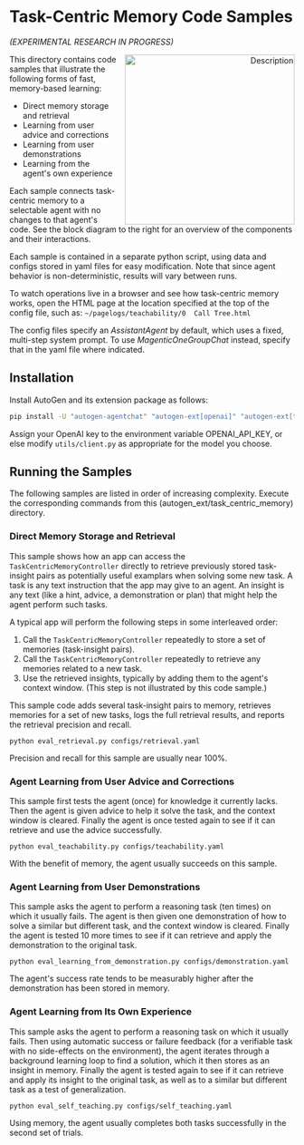 # Task-Centric Memory Code Samples
_(EXPERIMENTAL RESEARCH IN PROGRESS)_

<p align="right">
  <img src="../../packages/autogen-ext/imgs/task_centric_memory.png" alt="Description" width="300" align="right" style="margin-left: 10px;">
</p>

This directory contains code samples that illustrate the following forms of fast, memory-based learning:
* Direct memory storage and retrieval
* Learning from user advice and corrections
* Learning from user demonstrations
* Learning from the agent's own experience

Each sample connects task-centric memory to a selectable agent with no changes to that agent's code.
See the block diagram to the right for an overview of the components and their interactions.

Each sample is contained in a separate python script, using data and configs stored in yaml files for easy modification.
Note that since agent behavior is non-deterministic, results will vary between runs.

To watch operations live in a browser and see how task-centric memory works,
open the HTML page at the location specified at the top of the config file,
such as: `~/pagelogs/teachability/0  Call Tree.html`

The config files specify an _AssistantAgent_ by default, which uses a fixed, multi-step system prompt.
To use _MagenticOneGroupChat_ instead, specify that in the yaml file where indicated.


## Installation

Install AutoGen and its extension package as follows:

```bash
pip install -U "autogen-agentchat" "autogen-ext[openai]" "autogen-ext[task-centric-memory]"
```

Assign your OpenAI key to the environment variable OPENAI_API_KEY,
or else modify `utils/client.py` as appropriate for the model you choose.


## Running the Samples

The following samples are listed in order of increasing complexity.
Execute the corresponding commands from this (autogen_ext/task_centric_memory) directory.


### Direct Memory Storage and Retrieval

This sample shows how an app can access the `TaskCentricMemoryController` directly
to retrieve previously stored task-insight pairs as potentially useful examplars when solving some new task.
A task is any text instruction that the app may give to an agent.
An insight is any text (like a hint, advice, a demonstration or plan) that might help the agent perform such tasks.

A typical app will perform the following steps in some interleaved order:
1. Call the `TaskCentricMemoryController` repeatedly to store a set of memories (task-insight pairs).
2. Call the `TaskCentricMemoryController` repeatedly to retrieve any memories related to a new task.
3. Use the retrieved insights, typically by adding them to the agent's context window. (This step is not illustrated by this code sample.)

This sample code adds several task-insight pairs to memory, retrieves memories for a set of new tasks,
logs the full retrieval results, and reports the retrieval precision and recall.

`python eval_retrieval.py configs/retrieval.yaml`

Precision and recall for this sample are usually near 100%.


### Agent Learning from User Advice and Corrections

This sample first tests the agent (once) for knowledge it currently lacks.
Then the agent is given advice to help it solve the task, and the context window is cleared.
Finally the agent is once tested again to see if it can retrieve and use the advice successfully.

`python eval_teachability.py configs/teachability.yaml`

With the benefit of memory, the agent usually succeeds on this sample.


### Agent Learning from User Demonstrations

This sample asks the agent to perform a reasoning task (ten times) on which it usually fails.
The agent is then given one demonstration of how to solve a similar but different task, and the context window is cleared.
Finally the agent is tested 10 more times to see if it can retrieve and apply the demonstration to the original task.

`python eval_learning_from_demonstration.py configs/demonstration.yaml`

The agent's success rate tends to be measurably higher after the demonstration has been stored in memory.


### Agent Learning from Its Own Experience

This sample asks the agent to perform a reasoning task on which it usually fails.
Then using automatic success or failure feedback (for a verifiable task with no side-effects on the environment), 
the agent iterates through a background learning loop to find a solution, which it then stores as an insight in memory.
Finally the agent is tested again to see if it can retrieve and apply its insight to the original task,
as well as to a similar but different task as a test of generalization.

`python eval_self_teaching.py configs/self_teaching.yaml`

Using memory, the agent usually completes both tasks successfully in the second set of trials.
